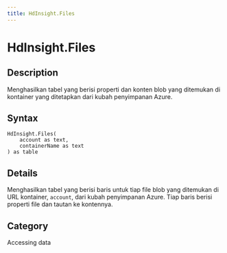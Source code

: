 ```yaml
---
title: HdInsight.Files
---
```


# HdInsight.Files


## Description

Menghasilkan tabel yang berisi properti dan konten blob yang ditemukan di kontainer yang ditetapkan dari kubah penyimpanan Azure.


## Syntax

```powerquery
HdInsight.Files(
    account as text,
    containerName as text
) as table
```


## Details

Menghasilkan tabel yang berisi baris untuk tiap file blob yang ditemukan di URL kontainer, <code>account</code>, dari kubah penyimpanan Azure. Tiap baris berisi properti file dan tautan ke kontennya.



## Category
Accessing data
